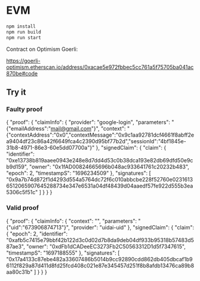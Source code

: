 # EVM

```bash
npm install
npm run build
npm run start
```

Contract on Optimism Goerli:

https://goerli-optimism.etherscan.io/address/0xacae5e972fbbec5cc761a5f75705ba041ac870be#code

## Try it

### Faulty proof

{
  "proof": {
    "claimInfo": {
      "provider": "google-login",
      "parameters": "{\"emailAddress\":\"mail@gmail.com\"}",
      "context": "{\"contextAddress\":\"0x0\",\"contextMessage\":\"0x9c1aa92781dcf4661f8abff2ea9404df23c86a42f6649fca4c2390d95bf77b2d\",\"sessionId\":\"4bf1845e-31b8-4971-86e3-60e5dd07700a\"}"
    },
    "signedClaim": {
      "claim": {
        "identifier": "0xe13738b819aaee0943e248e8d7dd4d53c0b38dca193e82db69dfd50e9cb9d159",
        "owner": "0x1fAD00824665696b048ac933641761c20232b483",
        "epoch": 2,
        "timestampS": "1696234509"
      },
      "signatures": [
        "0x9a7b74d872f1d4293d554a5764dc72f6c010abbcbe228f52760e02316136512065907645288734e347e6531a04df48439d04aaedf57fe922d555b3ea5306c5f51c"
      ]
    }
  }
}

### Valid proof

{
  "proof": {
    "claimInfo": {
      "context": "",
      "parameters": "{\"uid\":\"673906874713\"}",
      "provider": "uidai-uid"
    },
    "signedClaim": {
      "claim": {
        "epoch": 2,
        "identifier": "0xafb5c7415e79bbf42b122d3c0d02d7b8da9deb04df933b95318b57483d587ae3",
        "owner": "0xdFb1dCADeeEC3273Fb2C50563312D1d5f7347615",
        "timestampS": "1697188555"
      },
      "signatures": [
        "0x17a4133c87ebe482a33607486b5014b9cc92890cdd862db405dbcaf1b96112f829a87d411d8fd25fcd408c021e87e345457d251f8b8afdb13476ca89b8aa80c31b"
      ]
    }
  }
}

